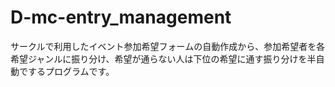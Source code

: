 # D-mc-entry_management
サークルで利用したイベント参加希望フォームの自動作成から、参加希望者を各希望ジャンルに振り分け、希望が通らない人は下位の希望に通す振り分けを半自動でするプログラムです。
